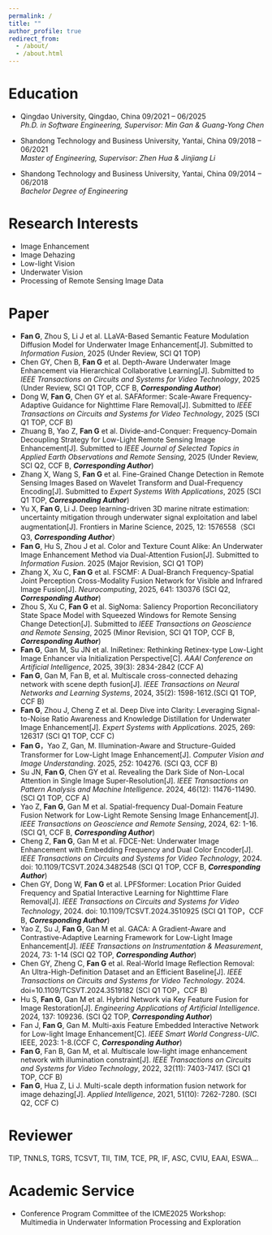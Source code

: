 ```yaml
---
permalink: /
title: ""
author_profile: true
redirect_from: 
  - /about/
  - /about.html
---
```

# Education
- Qingdao University, Qingdao, China 09/2021 – 06/2025  
  *Ph.D. in Software Engineering, Supervisor: Min Gan & Guang-Yong Chen*
  

- Shandong Technology and Business University, Yantai, China 09/2018 – 06/2021  
  *Master of Engineering, Supervisor: Zhen Hua & Jinjiang Li*
  
- Shandong Technology and Business University, Yantai, China 09/2014 – 06/2018  
  *Bachelor Degree of Engineering*
  
# Research Interests
- Image Enhancement
- Image Dehazing
- Low-light Vision
- Underwater Vision
- Processing of Remote Sensing Image Data

# Paper
* **Fan G**, Zhou S, Li J et al. LLaVA-Based Semantic Feature Modulation Diffusion Model for Underwater Image Enhancement[J]. Submitted to *Information Fusion*, 2025 (Under Review, SCI Q1 TOP)
*	Chen GY, Chen B, **Fan G** et al. Depth-Aware Underwater Image Enhancement via Hierarchical Collaborative Learning[J]. Submitted to *IEEE Transactions on Circuits and Systems for Video Technology*, 2025 (Under Review, SCI Q1 TOP, CCF B, ***Corresponding Author***)
*	Dong W, **Fan G**, Chen GY et al. SAFAformer: Scale-Aware Frequency-Adaptive Guidance for Nighttime Flare Removal[J]. Submitted to *IEEE Transactions on Circuits and Systems for Video Technology*, 2025 (SCI Q1 TOP, CCF B)
*	Zhuang B, Yao Z, **Fan G** et al. Divide-and-Conquer: Frequency-Domain Decoupling Strategy for Low-Light Remote Sensing Image Enhancement[J]. Submitted to *IEEE Journal of Selected Topics in Applied Earth Observations and Remote Sensing*, 2025 (Under Review, SCI Q2, CCF B, ***Corresponding Author***)
*	Zhang X, Wang S, **Fan G** et al. Fine-Grained Change Detection in Remote Sensing Images Based on Wavelet Transform and Dual-Frequency Encoding[J]. Submitted to *Expert Systems With Applications*, 2025 (SCI Q1 TOP, ***Corresponding Author***)
*	Yu X, **Fan G**, Li J. Deep learning-driven 3D marine nitrate estimation: uncertainty mitigation through underwater signal exploitation and label augmentation[J]. Frontiers in Marine Science, 2025, 12: 1576558（SCI Q3, ***Corresponding Author***）
* **Fan G**, Hu S, Zhou J et al. Color and Texture Count Alike: An Underwater Image Enhancement Method via Dual-Attention Fusion[J]. Submitted to *Information Fusion*. 2025 (Major Revision, SCI Q1 TOP)
*	Zhang X, Xu C, **Fan G** et al. FSCMF: A Dual-Branch Frequency-Spatial Joint Perception Cross-Modality Fusion Network for Visible and Infrared Image Fusion[J]. *Neurocomputing*, 2025, 641: 130376 (SCI Q2, ***Corresponding Author***)
*	Zhou S, Xu C, **Fan G** et al. SigNoma: Saliency Proportion Reconciliatory State Space Model with Squeezed Windows for Remote Sensing Change Detection[J]. Submitted to *IEEE Transactions on Geoscience and Remote Sensing*, 2025 (Minor Revision, SCI Q1 TOP, CCF B, ***Corresponding Author***)
*	**Fan G**, Gan M, Su JN et al. IniRetinex: Rethinking Retinex-type Low-Light Image Enhancer via Initialization Perspective[C]. *AAAI Conference on Artificial Intelligence*, 2025, 39(3): 2834-2842 (CCF A)
*	**Fan G**, Gan M, Fan B, et al. Multiscale cross-connected dehazing network with scene depth fusion[J]. *IEEE Transactions on Neural Networks and Learning Systems*, 2024, 35(2): 1598-1612.(SCI Q1 TOP, CCF B)
*	**Fan G**, Zhou J, Cheng Z et al. Deep Dive into Clarity: Leveraging Signal-to-Noise Ratio Awareness and Knowledge Distillation for Underwater Image Enhancement[J]. *Expert Systems with Applications*. 2025, 269: 126317  (SCI Q1 TOP, CCF C)
*	**Fan G**，Yao Z, Gan, M. Illumination-Aware and Structure-Guided Transformer for Low-Light Image Enhancement[J]. *Computer Vision and Image Understanding*. 2025, 252: 104276. (SCI Q3, CCF B)
* Su JN, **Fan G**, Chen GY et al. Revealing the Dark Side of Non-Local Attention in Single Image Super-Resolution[J]. *IEEE Transactions on Pattern Analysis and Machine Intelligence*. 2024, 46(12): 11476-11490.  (SCI Q1 TOP, CCF A)
*	Yao Z, **Fan G**, Gan M et al. Spatial-frequency Dual-Domain Feature Fusion Network for Low-Light Remote Sensing Image Enhancement[J]. *IEEE Transactions on Geoscience and Remote Sensing*, 2024, 62: 1-16. (SCI Q1, CCF B, ***Corresponding Author***)
*	Cheng Z, **Fan G**, Gan M et al. FDCE-Net: Underwater Image Enhancement with Embedding Frequency and Dual Color Encoder[J]. *IEEE Transactions on Circuits and Systems for Video Technology*, 2024. doi: 10.1109/TCSVT.2024.3482548 (SCI Q1 TOP, CCF B, ***Corresponding Author***)
*	Chen GY, Dong W, **Fan G** et al. LPFSformer: Location Prior Guided Frequency and Spatial Interactive Learning for Nighttime Flare Removal[J]. *IEEE Transactions on Circuits and Systems for Video Technology*, 2024. doi: 10.1109/TCSVT.2024.3510925 (SCI Q1 TOP，CCF B, ***Corresponding Author***)
*	Yao Z, Su J, **Fan G**, Gan M et al. GACA: A Gradient-Aware and Contrastive-Adaptive Learning Framework for Low-Light Image Enhancement[J]. *IEEE Transactions on Instrumentation & Measurement*, 2024, 73: 1-14 (SCI Q2 TOP, ***Corresponding Author***)
* Chen GY, Zheng C, **Fan G** et al. Real-World Image Reflection Removal: An Ultra-High-Definition Dataset and an Efficient Baseline[J]. *IEEE Transactions on Circuits and Systems for Video Technology*. 2024. doi=10.1109/TCSVT.2024.3519182 (SCI Q1 TOP，CCF B)
*	Hu S, **Fan G**, Gan M et al. Hybrid Network via Key Feature Fusion for Image Restoration[J]. *Engineering Applications of Artificial Intelligence*. 2024, 137: 109236. (SCI Q2 TOP, ***Corresponding Author***)
* Fan J, **Fan G**, Gan M. Multi-axis Feature Embedded Interactive Network for Low-light Image Enhancement[C]. *IEEE Smart World Congress-UIC*. IEEE, 2023: 1-8.(CCF C, ***Corresponding Author***)
*	**Fan G**, Fan B, Gan M, et al. Multiscale low-light image enhancement network with illumination constraint[J]. *IEEE Transactions on Circuits and Systems for Video Technology*, 2022, 32(11): 7403-7417. (SCI Q1 TOP, CCF B)
*	**Fan G**, Hua Z, Li J. Multi-scale depth information fusion network for image dehazing[J]. *Applied Intelligence*, 2021, 51(10): 7262-7280. (SCI Q2, CCF C)
  
# Reviewer
TIP, TNNLS, TGRS, TCSVT, TII, TIM, TCE, PR, IF, ASC, CVIU, EAAI, ESWA...

# Academic Service
- Conference Program Committee of the ICME2025 Workshop: Multimedia in Underwater Information Processing and Exploration

